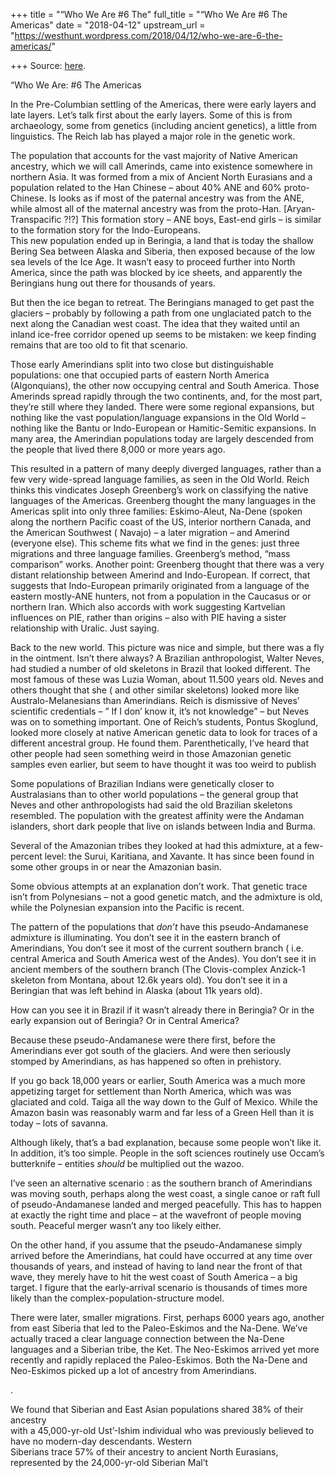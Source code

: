 +++
title = "“Who We Are #6 The"
full_title = "“Who We Are #6 The Americas"
date = "2018-04-12"
upstream_url = "https://westhunt.wordpress.com/2018/04/12/who-we-are-6-the-americas/"

+++
Source: [here](https://westhunt.wordpress.com/2018/04/12/who-we-are-6-the-americas/).

“Who We Are: #6 The Americas

In the Pre-Columbian settling of the Americas, there were early layers
and late layers. Let’s talk first about the early layers. Some of this
is from archaeology, some from genetics (including ancient genetics), a
little from linguistics. The Reich lab has played a major role in the
genetic work.

The population that accounts for the vast majority of Native American
ancestry, which we will call Amerinds, came into existence somewhere in
northern Asia. It was formed from a mix of Ancient North Eurasians and a
population related to the Han Chinese – about 40% ANE and 60%
proto-Chinese. Is looks as if most of the paternal ancestry was from the
ANE, while almost all of the maternal ancestry was from the proto-Han.
\[Aryan-Transpacific ?!?\] This formation story – ANE boys, East-end
girls – is similar to the formation story for the Indo-Europeans.  
This new population ended up in Beringia, a land that is today the
shallow Bering Sea between Alaska and Siberia, then exposed because of
the low sea levels of the Ice Age. It wasn’t easy to proceed further
into North America, since the path was blocked by ice sheets, and
apparently the Beringians hung out there for thousands of years.

But then the ice began to retreat. The Beringians managed to get past
the glaciers – probably by following a path from one unglaciated patch
to the next along the Canadian west coast. The idea that they waited
until an inland ice-free corridor opened up seems to be mistaken: we
keep finding remains that are too old to fit that scenario.

Those early Amerindians split into two close but distinguishable
populations: one that occupied parts of eastern North America
(Algonquians), the other now occupying central and South America. Those
Amerinds spread rapidly through the two continents, and, for the most
part, they’re still where they landed. There were some regional
expansions, but nothing like the vast population/language expansions in
the Old World – nothing like the Bantu or Indo-European or
Hamitic-Semitic expansions. In many area, the Amerindian populations
today are largely descended from the people that lived there 8,000 or
more years ago.

This resulted in a pattern of many deeply diverged languages, rather
than a few very wide-spread language families, as seen in the Old World.
Reich thinks this vindicates Joseph Greenberg’s work on classifying the
native languages of the Americas. Greenberg thought the many languages
in the Americas split into only three families: Eskimo-Aleut, Na-Dene
(spoken along the northern Pacific coast of the US, interior northern
Canada, and the American Southwest ( Navajo) – a later migration – and
Amerind (everyone else). This scheme fits what we find in the genes:
just three migrations and three language families. Greenberg’s method,
“mass comparison” works. Another point: Greenberg thought that there was
a very distant relationship between Amerind and Indo-European. If
correct, that suggests that Indo-European primarily originated from a
language of the eastern mostly-ANE hunters, not from a population in the
Caucasus or or northern Iran. Which also accords with work suggesting
Kartvelian influences on PIE, rather than origins – also with PIE having
a sister relationship with Uralic. Just saying.

Back to the new world. This picture was nice and simple, but there was a
fly in the ointment. Isn’t there always? A Brazilian anthropologist,
Walter Neves, had studied a number of old skeletons in Brazil that
looked different. The most famous of these was Luzia Woman, about 11.500
years old. Neves and others thought that she ( and other similar
skeletons) looked more like Australo-Melanesians than Amerindians. Reich
is dismissive of Neves’ scientific credentials – ” If I don’ know it,
it’s not knowledge” – but Neves was on to something important. One of
Reich’s students, Pontus Skoglund, looked more closely at native
American genetic data to look for traces of a different ancestral group.
He found them. Parenthetically, I’ve heard that other people had seen
something weird in those Amazonian genetic samples even earlier, but
seem to have thought it was too weird to publish

Some populations of Brazilian Indians were genetically closer to
Australasians than to other world populations – the general group that
Neves and other anthropologists had said the old Brazilian skeletons
resembled. The population with the greatest affinity were the Andaman
islanders, short dark people that live on islands between India and
Burma.

Several of the Amazonian tribes they looked at had this admixture, at a
few-percent level: the Surui, Karitiana, and Xavante. It has since been
found in some other groups in or near the Amazonian basin.

Some obvious attempts at an explanation don’t work. That genetic trace
isn’t from Polynesians – not a good genetic match, and the admixture is
old, while the Polynesian expansion into the Pacific is recent.

The pattern of the populations that *don’t* have this pseudo-Andamanese
admixture is illuminating. You don’t see it in the eastern branch of
Amerindians, You don’t see it most of the current southern branch ( i.e.
central America and South America west of the Andes). You don’t see it
in ancient members of the southern branch (The Clovis-complex Anzick-1
skeleton from Montana, about 12.6k years old). You don’t see it in a
Beringian that was left behind in Alaska (about 11k years old).

How can you see it in Brazil if it wasn’t already there in Beringia? Or
in the early expansion out of Beringia? Or in Central America?

Because these pseudo-Andamanese were there first, before the Amerindians
ever got south of the glaciers. And were then seriously stomped by
Amerindians, as has happened so often in prehistory.

If you go back 18,000 years or earlier, South America was a much more
appetizing target for settlement than North America, which was was
glaciated and cold. Taiga all the way down to the Gulf of Mexico. While
the Amazon basin was reasonably warm and far less of a Green Hell than
it is today – lots of savanna.

Although likely, that’s a bad explanation, because some people won’t
like it. In addition, it’s too simple. People in the soft sciences
routinely use Occam’s butterknife – entities *should* be multiplied out
the wazoo.

I’ve seen an alternative scenario : as the southern branch of
Amerindians was moving south, perhaps along the west coast, a single
canoe or raft full of pseudo-Andamanese landed and merged peacefully.
This has to happen at exactly the right time and place – at the
wavefront of people moving south. Peaceful merger wasn’t any too likely
either.

On the other hand, if you assume that the pseudo-Andamanese simply
arrived before the Amerindians, hat could have occurred at any time over
thousands of years, and instead of having to land near the front of that
wave, they merely have to hit the west coast of South America – a big
target. I figure that the early-arrival scenario is thousands of times
more likely than the complex-population-structure model.

There were later, smaller migrations. First, perhaps 6000 years ago,
another from east Siberia that led to the Paleo-Eskimos and the Na-Dene.
We’ve actually traced a clear language connection between the Na-Dene
languages and a Siberian tribe, the Ket. The Neo-Eskimos arrived yet
more recently and rapidly replaced the Paleo-Eskimos. Both the Na-Dene
and Neo-Eskimos picked up a lot of ancestry from Amerindians.

.

We found that Siberian and East Asian populations shared 38% of their
ancestry  
with a 45,000-yr-old Ust’-Ishim individual who was previously believed
to have no modern-day descendants. Western  
Siberians trace 57% of their ancestry to ancient North Eurasians,
represented by the 24,000-yr-old Siberian Mal’t

